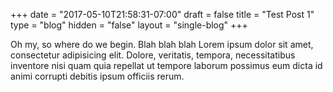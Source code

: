 +++
date = "2017-05-10T21:58:31-07:00"
draft = false
title = "Test Post 1"
type  = "blog"
hidden = "false"
layout = "single-blog"
+++

Oh my, so where do we begin. Blah blah blah Lorem ipsum dolor sit amet, consectetur adipisicing elit. Dolore, veritatis, tempora, necessitatibus inventore nisi quam quia repellat ut tempore laborum possimus eum dicta id animi corrupti debitis ipsum officiis rerum.